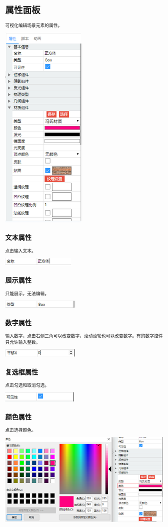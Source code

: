 # 属性面板

可视化编辑场景元素的属性。

![image](../../images/property-panel.png)

## 文本属性

点击输入文本。

![image](../../images/property-text.png)

## 展示属性

只能展示，无法编辑。

![image](../../images/property-display.png)

## 数字属性

输入数字，点击右侧三角可以改变数字，滚动滚轮也可以改变数字。有的数字控件只允许输入整数。

![image](../../images/property-number.png)

## 复选框属性

点击勾选和取消勾选。

![image](../../images/property-checkbox.png)

## 颜色属性

点击选择颜色。

![image](../../images/property-color.png)